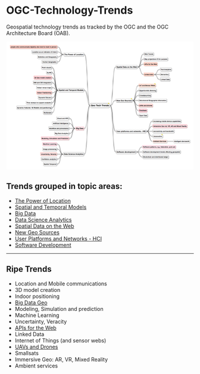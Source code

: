 # OGC-Technology-Trends
Geospatial technology trends as tracked by the OGC and the OGC Architecture Board (OAB).  

![Tech Trends](images/20170317GeoTechTrends.png "Tech Trends Mind Map")

## Trends grouped in topic areas:

   * [The Power of Location](chapter-01.adoc)
   * [Spatial and Temporal Models](chapter-02.adoc)
   * [Big Data](chapter-03.adoc)
   * [Data Science Analytics](chapter-04.adoc)
   * [Spatial Data on the Web](chapter-05.adoc)
   * [New Geo Sources](chapter-06.adoc)
   * [User Platforms and Networks - HCI](chapter-07.adoc)
   * [Software Development](chapter-08.adoc)

___________

## Ripe Trends

* Location and Mobile communications
* 3D model creation
* Indoor positioning
* [Big Data Geo](RipeTrends/Bigdata.adoc)
* Modeling, Simulation and prediction
* Machine Learning
* Uncertainty, Veracity
* [APIs for the Web](RipeTrends/APIs.adoc)
* Linked Data
* Internet of Things (and sensor webs)
* [UAVs and Drones](RipeTrends/UXS.adoc)
* Smallsats
* Immersive Geo: AR, VR, Mixed Reality
* Ambient services
